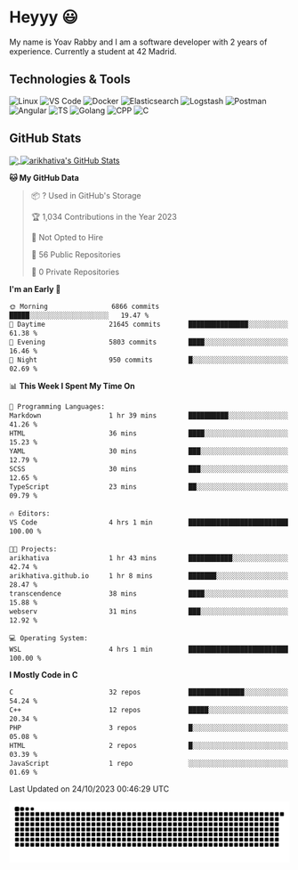 
# Heyyy 😃
My name is Yoav Rabby and I am a software developer with 2 years of experience.
Currently a student at 42 Madrid.

## Technologies & Tools
![Linux](https://img.shields.io/badge/Linux-FCC624?style=flat&logo=linux&logoColor=black)
![VS Code](https://img.shields.io/badge/-VS%20Code-007ACC?style=flat-square&logo=visual-studio-code)
![Docker](https://img.shields.io/badge/Docker-E9F8FF?style=flat-square&logo=Docker)
![Elasticsearch](https://img.shields.io/badge/Elasticsearch-F8FDC5?style=flat-square&logo=elasticsearch&logoColor=lightblue)
![Logstash](https://img.shields.io/badge/Logstash-F8FDC5?style=flat-square&logo=logstash&logoColor=orange)
![Postman](https://img.shields.io/badge/Postman-F6BB43?style=flat-square&logo=Postman&logoColor=white)
![Angular](https://img.shields.io/badge/Angular-red?style=flat-square&logo=angular)
![TS](https://shields.io/badge/TypeScript-3178C6?logo=TypeScript&logoColor=FFF&style=flat-square)
![Golang](https://img.shields.io/badge/Golang-CBFBFD?style=flat-square&logo=go)
![CPP](https://img.shields.io/badge/C++-00599C?style=flat-square&logo=C%2B%2B&logoColor=white)
![C](https://img.shields.io/badge/C-F0F8FF?style=flat-square&logo=C)

## GitHub Stats
<a href="https://github.com/arikhativa/arikhativa">
  <img align="center" src="https://github-readme-stats.vercel.app/api/top-langs/?username=arikhativa&hide=java,html,tex&title_color=ffffff&text_color=c9cacc&icon_color=2bbc8a&bg_color=1d1f21&langs_count=3" />
</a>
<a href="https://github.com/arikhativa/arikhativa">
  <img align="center" src="https://github-readme-stats.vercel.app/api?username=arikhativa&show_icons=true&line_height=27&count_private=true&title_color=ffffff&text_color=c9cacc&icon_color=2bbc8a&bg_color=1d1f21" alt="arikhativa's GitHub Stats" />
</a>

<!--START_SECTION:waka-->
**🐱 My GitHub Data** 

> 📦 ? Used in GitHub's Storage 
 > 
> 🏆 1,034 Contributions in the Year 2023
 > 
> 🚫 Not Opted to Hire
 > 
> 📜 56 Public Repositories 
 > 
> 🔑 0 Private Repositories 
 > 
**I'm an Early 🐤** 

```text
🌞 Morning                6866 commits        █████░░░░░░░░░░░░░░░░░░░░   19.47 % 
🌆 Daytime                21645 commits       ███████████████░░░░░░░░░░   61.38 % 
🌃 Evening                5803 commits        ████░░░░░░░░░░░░░░░░░░░░░   16.46 % 
🌙 Night                  950 commits         █░░░░░░░░░░░░░░░░░░░░░░░░   02.69 % 
```


📊 **This Week I Spent My Time On** 

```text
💬 Programming Languages: 
Markdown                 1 hr 39 mins        ██████████░░░░░░░░░░░░░░░   41.26 % 
HTML                     36 mins             ████░░░░░░░░░░░░░░░░░░░░░   15.23 % 
YAML                     30 mins             ███░░░░░░░░░░░░░░░░░░░░░░   12.79 % 
SCSS                     30 mins             ███░░░░░░░░░░░░░░░░░░░░░░   12.65 % 
TypeScript               23 mins             ██░░░░░░░░░░░░░░░░░░░░░░░   09.79 % 

🔥 Editors: 
VS Code                  4 hrs 1 min         █████████████████████████   100.00 % 

🐱‍💻 Projects: 
arikhativa               1 hr 43 mins        ███████████░░░░░░░░░░░░░░   42.74 % 
arikhativa.github.io     1 hr 8 mins         ███████░░░░░░░░░░░░░░░░░░   28.47 % 
transcendence            38 mins             ████░░░░░░░░░░░░░░░░░░░░░   15.88 % 
webserv                  31 mins             ███░░░░░░░░░░░░░░░░░░░░░░   12.92 % 

💻 Operating System: 
WSL                      4 hrs 1 min         █████████████████████████   100.00 % 
```

**I Mostly Code in C** 

```text
C                        32 repos            ██████████████░░░░░░░░░░░   54.24 % 
C++                      12 repos            █████░░░░░░░░░░░░░░░░░░░░   20.34 % 
PHP                      3 repos             █░░░░░░░░░░░░░░░░░░░░░░░░   05.08 % 
HTML                     2 repos             █░░░░░░░░░░░░░░░░░░░░░░░░   03.39 % 
JavaScript               1 repo              ░░░░░░░░░░░░░░░░░░░░░░░░░   01.69 % 
```




 Last Updated on 24/10/2023 00:46:29 UTC
<!--END_SECTION:waka-->

<picture>
  <source media="(prefers-color-scheme: dark)" srcset="https://github.com/arikhativa/arikhativa/blob/output/github-contribution-grid-snake-dark.svg" />
  <source media="(prefers-color-scheme: light)" srcset="https://github.com/arikhativa/arikhativa/blob/output/github-contribution-grid-snak.svg" />
  <img alt="github-snake" src="https://github.com/arikhativa/arikhativa/blob/output/github-contribution-grid-snake-dark.svg" />
</picture>
